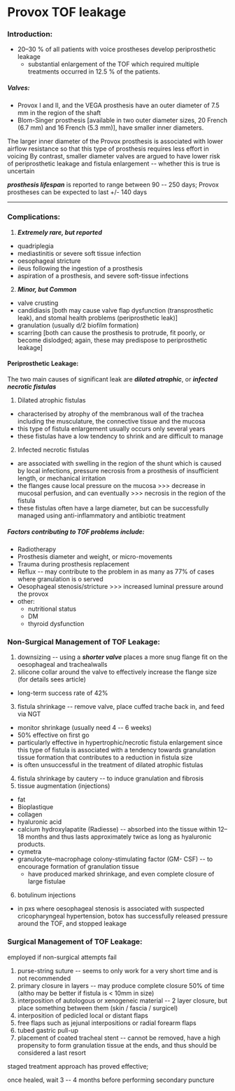 # Provox TOF leakage

### Introduction:

- 20–30 % of all patients with voice prostheses develop periprosthetic leakage
  - substantial enlargement of the TOF which required multiple treatments occurred in 12.5 % of the patients.

##### Valves:

- Provox I and II, and the VEGA prosthesis have an outer diameter of 7.5 mm in the region of the shaft
- Blom-Singer prosthesis [available in two outer diameter sizes, 20 French (6.7 mm) and 16 French (5.3 mm)], have smaller inner diameters.

The larger inner diameter of the Provox prosthesis is associated with lower airflow resistance so that this type of prosthesis requires less effort in voicing
By contrast, smaller diameter valves are argued to have lower risk of periprosthetic leakage and fistula enlargement -- whether this is true is uncertain

_**prosthesis lifespan**_ is reported to range between 90 -- 250 days; Provox prostheses can be expected to last +/- 140 days

----

### Complications:

1. _**Extremely rare, but reported**_

- quadriplegia
- mediastinitis or severe soft tissue infection
- oesophageal stricture
- ileus following the ingestion of a prosthesis
- aspiration of a prosthesis, and severe soft-tissue infections

2. _**Minor, but Common**_

- valve crusting
- candidiasis
[both may cause valve flap dysfunction (transprosthetic leak), and stomal health problems (periprosthetic leak)]
- granulation (usually d/2 biofilm formation)
- scarring
[both can cause the prosthesis to protrude, fit poorly, or become dislodged; again, these may predispose to periprosthetic leakage]

#### Periprosthetic Leakage:

The two main causes of significant leak are **_dilated atrophic_**, or _**infected necrotic fistulas**_

1. Dilated atrophic fistulas
- characterised by atrophy of the membranous wall of the trachea including the musculature, the connective tissue and the mucosa
- this type of fistula enlargement usually occurs only several years
- these fistulas have a low tendency to shrink and are difficult to manage

2. Infected necrotic fistulas
- are associated with swelling in the region of the shunt which is caused by local infections, pressure necrosis from a prosthesis of insufficient length, or mechanical irritation
- the flanges cause local pressure on the mucosa >>> decrease in mucosal perfusion, and can eventually >>> necrosis in the region of the fistula
- these fistulas often have a large diameter, but can be successfully managed using anti-inflammatory and antibiotic treatment

##### Factors contributing to TOF problems include:

- Radiotherapy
- Prosthesis diameter and weight, or micro-movements
- Trauma during prosthesis replacement
- Reflux -- may contribute to the problem in as many as 77% of cases where granulation is o served
- Oesophageal stenosis/stricture >>> increased luminal pressure around the provox
- other:
  - nutritional status
  - DM
  - thyroid dysfunction

### Non-Surgical Management of TOF Leakage:

1. downsizing -- using a _**shorter valve**_ places a more snug flange fit on the oesophageal and trachealwalls
2. silicone collar around the valve to effectively increase the flange size (for details sees article)
  - long-term success rate of 42%
3. fistula shrinkage -- remove valve, place cuffed trache back in, and feed via NGT
  - monitor shrinkage (usually need 4 -- 6 weeks)
  - 50% effective on first go
  - particularly effective in hypertrophic/necrotic fistula enlargement since this type of fistula is associated with a tendency towards granulation tissue formation that contributes to a reduction in fistula size
  - is often unsuccessful in the treatment of dilated atrophic fistulas
4. fistula shrinkage by cautery -- to induce granulation and fibrosis
5. tissue augmentation (injections)
  - fat
  - Bioplastique
  - collagen
  - hyaluronic acid
  - calcium hydroxylapatite (Radiesse) -- absorbed into the tissue within 12–18 months and thus lasts approximately twice as long as hyaluronic products.
  - cymetra
  - granulocyte–macrophage colony-stimulating factor (GM- CSF) -- to encourage formation of granulation tissue
    - have produced marked shrinkage, and even complete closure of large fistulae
6. botulinum injections
  - in pxs where oesophageal stenosis is associated with suspected cricopharyngeal hypertension, botox has successfully released pressure around the TOF, and stopped leakage

### Surgical Management of TOF Leakage:

employed if non-surgical attempts fail

1. purse-string suture -- seems to only work for a very short time and is not recommended
2. primary closure in layers -- may produce complete closure 50% of time (altho may be better if fistula is < 10mm in size)
3. interposition of autologous or xenogeneic material -- 2 layer closure, but place something between them (skin / fascia / surgicel)
4. interposition of pedicled local or distant flaps
5. free flaps such as jejunal interpositions or radial forearm flaps
6. tubed gastric pull-up
7. placement of coated tracheal stent -- cannot be removed, have a high propensity to form granulation tissue at the ends, and thus should be considered a last resort

staged treatment approach has proved effective;

once healed, wait 3 -- 4 months before performing secondary puncture
